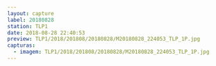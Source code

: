 ```yaml
---
layout: capture
label: 20180828
station: TLP1
date: 2018-08-28 22:40:53
preview: TLP1/2018/201808/20180828/M20180828_224053_TLP_1P.jpg
capturas:
  - imagem: TLP1/2018/201808/20180828/M20180828_224053_TLP_1P.jpg
---
```

